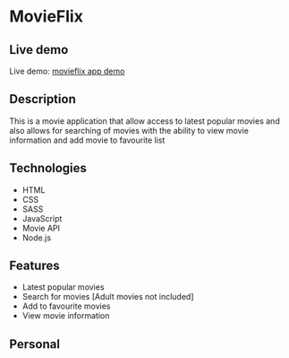 # MovieFlix

## Live demo

Live demo: [movieflix app demo](https://www.movieflix-app.netlify.com)

## Description

This is a movie application that allow access to latest popular movies and also allows for searching of movies with the ability to view movie information and add movie to favourite list

## Technologies

- HTML
- CSS
- SASS
- JavaScript
- Movie API
- Node.js

## Features

- Latest popular movies
- Search for movies [Adult movies not included]
- Add to favourite movies
- View movie information

## Personal
